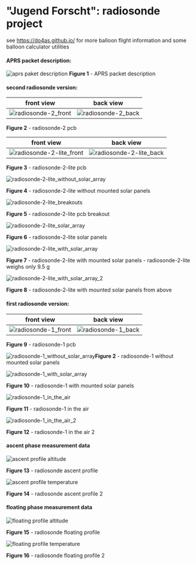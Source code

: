 # "Jugend Forscht": radiosonde project

see https://do4as.github.io/ for more balloon flight information and some balloon calculator utilities

#### APRS packet description:

![aprs paket description](aprs_paket_description.png)
 **Figure 1** - APRS packet description

#### second  radiosonde version:

| front view                                                   | back view                                                    |
| ------------------------------------------------------------ | ------------------------------------------------------------ |
| ![radiosonde-2_front](hardware/radiosonde-2/radiosonde-2_front.png) | ![radiosonde-2_back](hardware/radiosonde-2/radiosonde-2_back.png) |

 **Figure 2** - radiosonde-2 pcb

| front view                                                   | back view                                                    |
| ------------------------------------------------------------ | ------------------------------------------------------------ |
| ![radiosonde-2-lite_front](hardware/radiosonde-2/radiosonde-2-lite_front.png) | ![radiosonde-2-lite_back](hardware/radiosonde-2/radiosonde-2-lite_back.png) |

 **Figure 3** - radiosonde-2-lite pcb

![radiosonde-2-lite_without_solar_array](radiosonde-2-lite_without_solar_array.JPG)

 **Figure 4** - radiosonde-2-lite without mounted solar panels

![radiosonde-2-lite_breakouts](radiosonde-2-lite_breakouts.JPG)

**Figure 5** - radiosonde-2-lite pcb breakout

![radiosonde-2-lite_solar_array](radiosonde-2-lite_solar_array.JPG)

**Figure 6** - radiosonde-2-lite solar panels

![radiosonde-2-lite_with_solar_array](radiosonde-2-lite_with_solar_array.JPG)

**Figure 7** - radiosonde-2-lite with mounted solar panels - radiosonde-2-lite weighs only 9.5 g

![radiosonde-2-lite_with_solar_array_2](radiosonde-2-lite_with_solar_array_2.JPG)

**Figure 8** - radiosonde-2-lite with mounted solar panels from above

#### first radiosonde version:

| front view                                                   | back view                                                    |
| ------------------------------------------------------------ | ------------------------------------------------------------ |
| ![radiosonde-1_front](hardware/radiosonde-1/radiosonde-1_front.png) | ![radiosonde-1_back](hardware/radiosonde-1/radiosonde-1_back.png) |

 **Figure 9** - radiosonde-1 pcb

![radiosonde-1_without_solar_array](radiosonde-1_without_solar_array.JPG)**Figure 2** - radiosonde-1 without mounted solar panels

![radiosonde-1_with_solar_array](radiosonde-1_with_solar_array.JPG)

**Figure 10** - radiosonde-1 with mounted solar panels

![radiosonde-1_in_the_air](radiosonde-1_in_the_air.jpg)

**Figure 11** - radiosonde-1 in the air

![radiosonde-1_in_the_air_2](radiosonde-1_in_the_air_2.JPG)

**Figure 12** - radiosonde-1 in the air 2

#### <a name="ascent_phase_measurement_data"></a>ascent phase measurement data

![ascent profile altitude](ascent_profile_altitude.svg)

**Figure 13** - radiosonde ascent profile

![ascent profile temperature](ascent_profile_temperature.svg)

**Figure 14** - radiosonde ascent profile 2

#### <a name="floating_phase_measurement_data"></a>floating phase measurement data

![floating profile altitude](floating_profile_altitude.svg)

**Figure 15** - radiosonde floating profile

![floating profile temperature](floating_profile_temperature.svg)

**Figure 16** - radiosonde floating profile 2